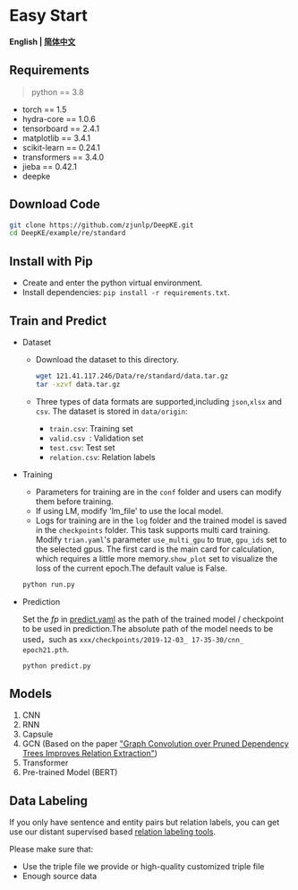 # Easy Start

<p align="left">
    <b> English | <a href="https://github.com/zjunlp/DeepKE/blob/main/example/re/standard/README_CN.md">简体中文</a> </b>
</p>

## Requirements

> python == 3.8

- torch == 1.5
- hydra-core == 1.0.6
- tensorboard == 2.4.1
- matplotlib == 3.4.1
- scikit-learn == 0.24.1
- transformers == 3.4.0
- jieba == 0.42.1
- deepke 

## Download Code

```bash
git clone https://github.com/zjunlp/DeepKE.git
cd DeepKE/example/re/standard
```

## Install with Pip

- Create and enter the python virtual environment.
- Install dependencies: `pip install -r requirements.txt`.

## Train and Predict

- Dataset

  - Download the dataset to this directory.

    ```bash
    wget 121.41.117.246/Data/re/standard/data.tar.gz
    tar -xzvf data.tar.gz
    ```

  - Three types of data formats are supported,including `json`,`xlsx` and `csv`. The dataset is stored in `data/origin`:
    - `train.csv`: Training set
    -  `valid.csv `: Validation set
    - `test.csv`: Test set
    - `relation.csv`: Relation labels
  
- Training

  - Parameters for training are in the `conf` folder and users can modify them before training.
  - If using LM, modify 'lm_file' to use the local model.
  - Logs for training are in the `log` folder and the trained model is saved in the `checkpoints` folder. This task supports multi card training. Modify `trian.yaml`'s parameter `use_multi_gpu` to true, `gpu_ids` set to the selected gpus. The first card is the main card for calculation, which requires a little more memory.`show_plot` set to visualize the loss of the current epoch.The default value is False.



  ```bash
  python run.py
  ```

- Prediction

    Set the *fp* in [predict.yaml](https://github.com/zjunlp/DeepKE/blob/main/example/re/standard/conf/predict.yaml) as the path of the trained model / checkpoint to be used in prediction.The absolute path of the model needs to be used，such as `xxx/checkpoints/2019-12-03_ 17-35-30/cnn_ epoch21.pth`.
  ```bash
  python predict.py
  ```

## Models

1. CNN
2. RNN
3. Capsule
4. GCN (Based on the paper ["Graph Convolution over Pruned Dependency Trees Improves Relation Extraction"](https://aclanthology.org/D18-1244.pdf))
5. Transformer
6. Pre-trained Model (BERT)

## Data Labeling

If you only have sentence and entity pairs but relation labels, you can get use our distant supervised based [relation labeling tools](https://github.com/zjunlp/DeepKE/blob/main/example/re/prepare-data).

Please make sure that:

- Use the triple file we provide or high-quality customized triple file
- Enough source data 
